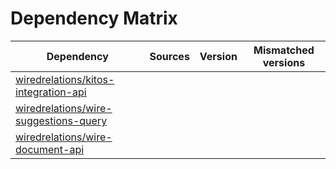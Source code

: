 # Dependency Matrix

Dependency | Sources | Version | Mismatched versions
---------- | ------- | ------- | -------------------
[wiredrelations/kitos-integration-api](https://github.com/wiredrelations/kitos-integration-api.git) |  | []() | 
[wiredrelations/wire-suggestions-query](https://github.com/wiredrelations/wire-suggestions-query.git) |  | []() | 
[wiredrelations/wire-document-api](https://github.com/wiredrelations/wire-document-api.git) |  | []() | 
